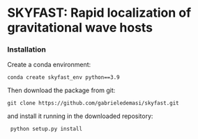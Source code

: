 # SKYFAST: Rapid localization of gravitational wave hosts

### Installation

Create a conda environment:

`conda create skyfast_env python==3.9`

Then download the package from git:

`git clone https://github.com/gabrieledemasi/skyfast.git`

and install it running in the downloaded repository:

` python setup.py install`


